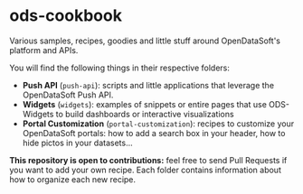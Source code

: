 # ods-cookbook
Various samples, recipes, goodies and little stuff around OpenDataSoft's platform and APIs.

You will find the following things in their respective folders:
- **Push API** (`push-api`): scripts and little applications that leverage the
OpenDataSoft Push API.
- **Widgets** (`widgets`): examples of snippets or entire pages
that use ODS-Widgets to build dashboards or interactive visualizations
- **Portal Customization** (`portal-customization`): recipes to customize your
OpenDataSoft portals: how to add a search box in your header, how to hide pictos
in your datasets...

**This repository is open to contributions:** feel free to send Pull Requests if you
want to add your own recipe. Each folder contains information about how to organize
each new recipe.
